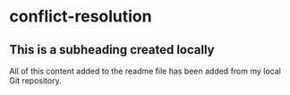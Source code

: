 # conflict-resolution
## This is a subheading created locally


All of this content added to the readme file has been added from my local Git repository.
